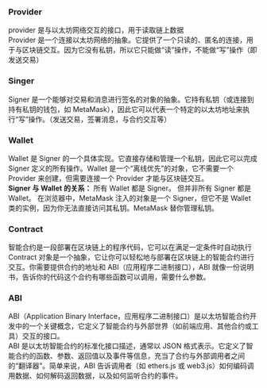 ### Provider

provider 是与以太坊网络交互的接口，用于读取链上数据  
Provider 是一个连接以太坊网络的抽象。它提供了一个只读的、匿名的连接，用于与区块链交互。因为它没有私钥，所以它只能做“读”操作，不能做“写”操作（即发送交易）

### Singer

Signer 是一个能够对交易和消息进行签名的对象的抽象。它持有私钥（或连接到持有私钥的钱包，如 MetaMask），因此它可以代表一个特定的以太坊地址来执行“写”操作。（发送交易，签署消息，与合约交互等）

### Wallet

Wallet 是 Signer 的一个具体实现。它直接存储和管理一个私钥，因此它可以完成 Signer 定义的所有操作。Wallet 是一个“离线优先”的对象，它不需要一个 Provider 来创建，但需要连接一个 Provider 才能与区块链交互。  
**Signer 与 Wallet 的关系：**
所有 Wallet 都是 Signer。 但并非所有 Signer 都是 Wallet。
在浏览器中，MetaMask 注入的对象是一个 Signer，但它不是 Wallet 类的实例，因为你无法直接访问其私钥。MetaMask 替你管理私钥。

### Contract

智能合约是一段部署在区块链上的程序代码，它可以在满足一定条件时自动执行
Contract 对象是一个抽象，它让你可以轻松地与部署在区块链上的智能合约进行交互。你需要提供合约的地址和 ABI（应用程序二进制接口），ABI 就像一份说明书，告诉你的代码这个合约有哪些函数可以调用，需要什么参数。

### ABI
ABI（Application Binary Interface，应用程序二进制接口）是以太坊智能合约开发中的一个关键概念，它定义了智能合约与外部世界（如前端应用、其他合约或工具）交互的接口。  
ABI 是以太坊智能合约的标准化接口描述，通常以 JSON 格式表示。它定义了智能合约的函数、参数、返回值以及事件等信息，充当了合约与外部调用者之间的“翻译器”。简单来说，ABI 告诉调用者（如 ethers.js 或 web3.js）如何编码调用数据、如何解码返回数据，以及如何监听合约的事件。
